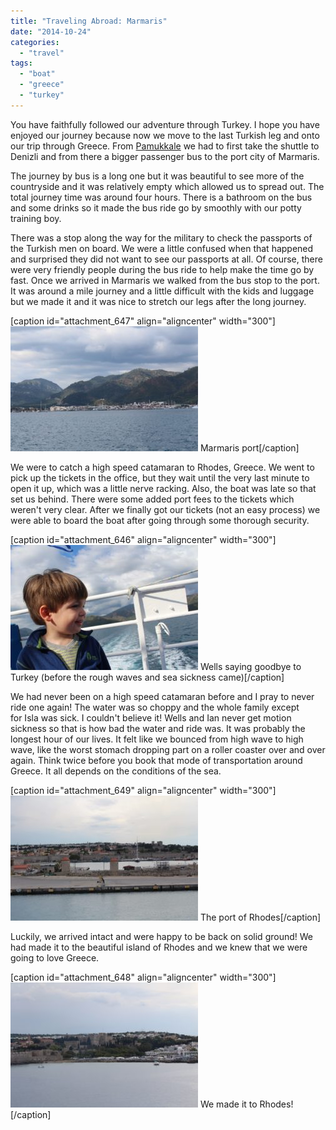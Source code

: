 ```yaml
---
title: "Traveling Abroad: Marmaris"
date: "2014-10-24"
categories: 
  - "travel"
tags: 
  - "boat"
  - "greece"
  - "turkey"
---
```


You have faithfully followed our adventure through Turkey. I hope you have enjoyed our journey because now we move to the last Turkish leg and onto our trip through Greece. From [Pamukkale](http://youngmodernmama.com/2014/10/traveling-abroad-pamukkale/ "Traveling Abroad: Pamukkale") we had to first take the shuttle to Denizli and from there a bigger passenger bus to the port city of Marmaris.

The journey by bus is a long one but it was beautiful to see more of the countryside and it was relatively empty which allowed us to spread out. The total journey time was around four hours. There is a bathroom on the bus and some drinks so it made the bus ride go by smoothly with our potty training boy.

There was a stop along the way for the military to check the passports of the Turkish men on board. We were a little confused when that happened and surprised they did not want to see our passports at all. Of course, there were very friendly people during the bus ride to help make the time go by fast. Once we arrived in Marmaris we walked from the bus stop to the port. It was around a mile journey and a little difficult with the kids and luggage but we made it and it was nice to stretch our legs after the long journey.

\[caption id="attachment\_647" align="aligncenter" width="300"\][![Marmaris port](images/10369047_10100614721315554_5417227492037844633_o-300x200.jpg)](https://letkidstravel.com/wp-content/uploads/2014/10/10369047_10100614721315554_5417227492037844633_o.jpg) Marmaris port\[/caption\]

We were to catch a high speed catamaran to Rhodes, Greece. We went to pick up the tickets in the office, but they wait until the very last minute to open it up, which was a little nerve racking. Also, the boat was late so that set us behind. There were some added port fees to the tickets which weren't very clear. After we finally got our tickets (not an easy process) we were able to board the boat after going through some thorough security.

\[caption id="attachment\_646" align="aligncenter" width="300"\][![Wells saying goodbye to Turkey (before the rough waves and sea sickness came)](images/10353426_10100614721305574_6826027516051123817_o-300x200.jpg)](https://letkidstravel.com/wp-content/uploads/2014/10/10353426_10100614721305574_6826027516051123817_o.jpg) Wells saying goodbye to Turkey (before the rough waves and sea sickness came)\[/caption\]

We had never been on a high speed catamaran before and I pray to never ride one again! The water was so choppy and the whole family except for Isla was sick. I couldn't believe it! Wells and Ian never get motion sickness so that is how bad the water and ride was. It was probably the longest hour of our lives. It felt like we bounced from high wave to high wave, like the worst stomach dropping part on a roller coaster over and over again. Think twice before you book that mode of transportation around Greece. It all depends on the conditions of the sea.

\[caption id="attachment\_649" align="aligncenter" width="300"\][![The port of Rhodes](images/10379567_10100614726130904_764522900459403260_o-300x200.jpg)](https://letkidstravel.com/wp-content/uploads/2014/10/10379567_10100614726130904_764522900459403260_o.jpg) The port of Rhodes\[/caption\]

Luckily, we arrived intact and were happy to be back on solid ground! We had made it to the beautiful island of Rhodes and we knew that we were going to love Greece.

\[caption id="attachment\_648" align="aligncenter" width="300"\][![We made it to Rhodes! ](images/10273099_10100614726190784_4620756788340320326_o-300x200.jpg)](https://letkidstravel.com/wp-content/uploads/2014/10/10273099_10100614726190784_4620756788340320326_o.jpg) We made it to Rhodes!\[/caption\]
